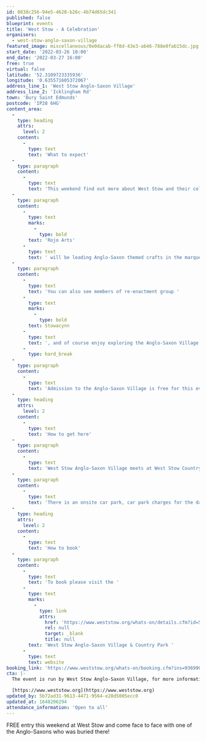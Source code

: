 ```yaml
---
id: 0838c256-94e5-4620-b26c-4b74d65dc341
published: false
blueprint: events
title: 'West Stow - A Celebration'
organisers:
  - west-stow-anglo-saxon-village
featured_image: miscellaneous/0e0dacab-ff8d-43e3-ab46-788e0fab15dc.jpg
start_date: '2022-03-26 10:00'
end_date: '2022-03-27 16:00'
free: true
virtual: false
latitude: '52.3109723335936'
longitude: '0.635571605372067'
address_line_1: 'West Stow Anglo-Saxon Village'
address_line_2: 'Icklingham Rd'
town: 'Bury Saint Edmunds'
postcode: 'IP28 6HG'
content_area:
  -
    type: heading
    attrs:
      level: 2
    content:
      -
        type: text
        text: 'What to expect'
  -
    type: paragraph
    content:
      -
        type: text
        text: 'This weekend find out more about West Stow and their collections, hear what is planned in the near future, and meet the team and volunteers for talks, tours, and family activities.'
  -
    type: paragraph
    content:
      -
        type: text
        marks:
          -
            type: bold
        text: 'Rojo Arts'
      -
        type: text
        text: ' will be leading Anglo-Saxon themed crafts in the marquee – join them and make Anglo-Saxon houses out of recycled cardboard and natural materials including foraged inks!'
  -
    type: paragraph
    content:
      -
        type: text
        text: 'You can also see members of re-enactment group '
      -
        type: text
        marks:
          -
            type: bold
        text: Stowacynn
      -
        type: text
        text: ', and of course enjoy exploring the Anglo-Saxon Village and Museum.'
      -
        type: hard_break
  -
    type: paragraph
    content:
      -
        type: text
        text: 'Admission to the Anglo-Saxon Village is free for this event but car park charges still apply - £3 all day / £2 all day for Blue Badge holders.'
  -
    type: heading
    attrs:
      level: 2
    content:
      -
        type: text
        text: 'How to get here'
  -
    type: paragraph
    content:
      -
        type: text
        text: 'West Stow Anglo-Saxon Village meets at West Stow Country Park,IP28 6HG.'
  -
    type: paragraph
    content:
      -
        type: text
        text: 'There is an onsite car park, car park charges for the day are £3 and £2 for blue badge holders'
  -
    type: heading
    attrs:
      level: 2
    content:
      -
        type: text
        text: 'How to book'
  -
    type: paragraph
    content:
      -
        type: text
        text: 'To book please visit the '
      -
        type: text
        marks:
          -
            type: link
            attrs:
              href: 'https://www.weststow.org/whats-on/details.cfm?id=546347&utm_campaign=13088148_West%20Stow%20email_March%202022_WS%20Celebration%20folllow%20up%20%28parking%29&utm_medium=email&utm_source=TheApex&dm_i=1FM1,7SIVO,74BNZ9,VS94C,1'
              rel: null
              target: _blank
              title: null
        text: 'West Stow Anglo-Saxon Village & Country Park '
      -
        type: text
        text: website
booking_link: 'https://www.weststow.org/whats-on/booking.cfm?ins=936990'
cta: |-
  The event is run by West Stow Anglo-Saxon Village, for more information please visit their website:

  [https://www.weststow.org](https://www.weststow.org)
updated_by: 5b72ad31-9613-4471-9564-e28d5005ecc0
updated_at: 1648206294
attendance_information: 'Open to all'
---
```

FREE entry this weekend at West Stow and come face to face with one of the Anglo-Saxons who was buried there!